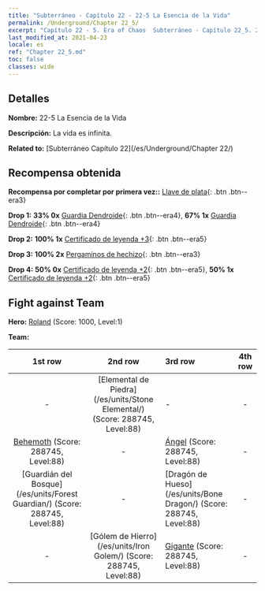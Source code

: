 ```yaml
---
title: "Subterráneo - Capítulo 22 - 22-5 La Esencia de la Vida"
permalink: /Underground/Chapter 22_5/
excerpt: "Capítulo 22 - 5. Era of Chaos  Subterráneo - Capítulo 22_5. 22-5 La Esencia de la Vida"
last_modified_at: 2021-04-23
locale: es
ref: "Chapter 22_5.md"
toc: false
classes: wide
---
```


## Detalles

 **Nombre:** 22-5 La Esencia de la Vida

 **Descripción:** La vida es infinita.

 **Related to:** [Subterráneo Capítulo 22](/es/Underground/Chapter 22/)

## Recompensa obtenida

 **Recompensa por completar por primera vez::** [Llave de plata](/ItemsES/con_693/){: .btn .btn--era3}

 **Drop 1:** **33% 0x** [Guardia Dendroide](/ItemsES/unt_203/){: .btn .btn--era4}, **67% 1x** [Guardia Dendroide](/ItemsES/unt_203/){: .btn .btn--era4}

 **Drop 2:** **100% 1x** [Certificado de leyenda +3](/ItemsES/mat_88/){: .btn .btn--era5}

 **Drop 3:** **100% 2x** [Pergaminos de hechizo](/ItemsES/con_694/){: .btn .btn--era3}

 **Drop 4:** **50% 0x** [Certificado de leyenda +2](/ItemsES/mat_81/){: .btn .btn--era5}, **50% 1x** [Certificado de leyenda +2](/ItemsES/mat_81/){: .btn .btn--era5}


## Fight against Team
 **Hero:** [Roland](/es/heroes/Roland/) (Score: 1000, Level:1)

 **Team:**


  | 1st row | 2nd row | 3rd row | 4th row |
  |:----:|:----:|:----|:----:|
  | - | [Elemental de Piedra](/es/units/Stone Elemental/) (Score: 288745, Level:88)  | - | - |
  | [Behemoth](/es/units/Behemoth/) (Score: 288745, Level:88)  | - | [Ángel](/es/units/Angel/) (Score: 288745, Level:88)  | - |
  | [Guardián del Bosque](/es/units/Forest Guardian/) (Score: 288745, Level:88)  | - | [Dragón de Hueso](/es/units/Bone Dragon/) (Score: 288745, Level:88)  | - |
  | - | [Gólem de Hierro](/es/units/Iron Golem/) (Score: 288745, Level:88)  | [Gigante](/es/units/Giant/) (Score: 288745, Level:88)  | - |


